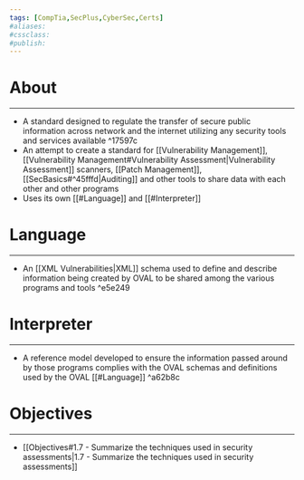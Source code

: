 ```yaml
---
tags: [CompTia,SecPlus,CyberSec,Certs]
#aliases:
#cssclass:
#publish:
---
```


# About
---
- A standard designed to regulate the transfer of secure public information across network and the internet utilizing any security tools and services available ^17597c
- An attempt to create a standard for [[Vulnerability Management]], [[Vulnerability Management#Vulnerability Assessment|Vulnerability Assessment]] scanners, [[Patch Management]], [[SecBasics#^45fffd|Auditing]] and other tools to share data with each other and other programs
- Uses its own [[#Language]] and [[#Interpreter]]

# Language
---
- An [[XML Vulnerabilities|XML]] schema used to define and describe information being created by OVAL to be shared among the various programs and tools ^e5e249

# Interpreter
---
- A reference model developed to ensure the information passed around by those programs complies with the OVAL schemas and definitions used by the OVAL [[#Language]] ^a62b8c


# Objectives
---
- [[Objectives#1.7 - Summarize the techniques used in security assessments|1.7 - Summarize the techniques used in security assessments]]
